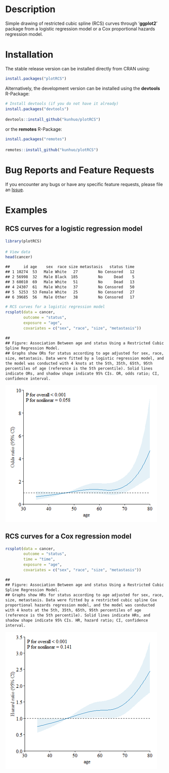 
# Description

Simple drawing of restricted cubic spline (RCS) curves through
‘**ggplot2**’ package from a logistic regression model or a Cox
proportional hazards regression model.

# Installation

The stable release version can be installed directly from CRAN using:

``` r
install.packages("plotRCS")
```

Alternatively, the development version can be installed using the
**devtools** R-Package:

``` r
# Install devtools (if you do not have it already)
install.packages("devtools")

devtools::install_github("kunhuo/plotRCS")
```

or the **remotes** R-Package:

``` r
install.packages("remotes")

remotes::install_github("kunhuo/plotRCS")
```

# Bug Reports and Feature Requests

If you encounter any bugs or have any specific feature requests, please
file an [Issue](https://github.com/KunHuo/plotRCS/issues).

# Examples

## RCS curves for a logistic regression model

``` r
library(plotRCS)

# View data
head(cancer)
```

    ##      id age    sex  race size metastasis   status time
    ## 1 10274  53   Male White   27         No Censored   12
    ## 2 56998  32   Male Black  185         No     Dead    5
    ## 3 60010  69   Male White   51         No     Dead   13
    ## 4 24307  61   Male White   37         No Censored   50
    ## 5  5253  53 Female White   25         No Censored   27
    ## 6 39685  56   Male Other   38         No Censored   17

``` r
# RCS curves for a logistic regression model
rcsplot(data = cancer,
        outcome = "status",
        exposure = "age",
        covariates = c("sex", "race", "size", "metastasis"))
```

    ## 
    ## Figure: Association Between age and status Using a Restricted Cubic Spline Regression Model.
    ## Graphs show ORs for status according to age adjusted for sex, race, size, metastasis. Data were fitted by a logistic regression model, and the model was conducted with 4 knots at the 5th, 35th, 65th, 95th percentiles of age (reference is the 5th percentile). Solid lines indicate ORs, and shadow shape indicate 95% CIs. OR, odds ratio; CI, confidence interval.

![](README-files/README_unnamed-chunk-5-1.png)<!-- -->

## RCS curves for a Cox regression model

``` r
rcsplot(data = cancer,
        outcome = "status",
        time = "time",
        exposure = "age",
        covariates = c("sex", "race", "size", "metastasis"))
```

    ## 
    ## Figure: Association Between age and status Using a Restricted Cubic Spline Regression Model.
    ## Graphs show HRs for status according to age adjusted for sex, race, size, metastasis. Data were fitted by a restricted cubic spline Cox proportional hazards regression model, and the model was conducted with 4 knots at the 5th, 35th, 65th, 95th percentiles of age (reference is the 5th percentile). Solid lines indicate HRs, and shadow shape indicate 95% CIs. HR, hazard ratio; CI, confidence interval.

![](README-files/README_unnamed-chunk-6-1.png)<!-- -->
